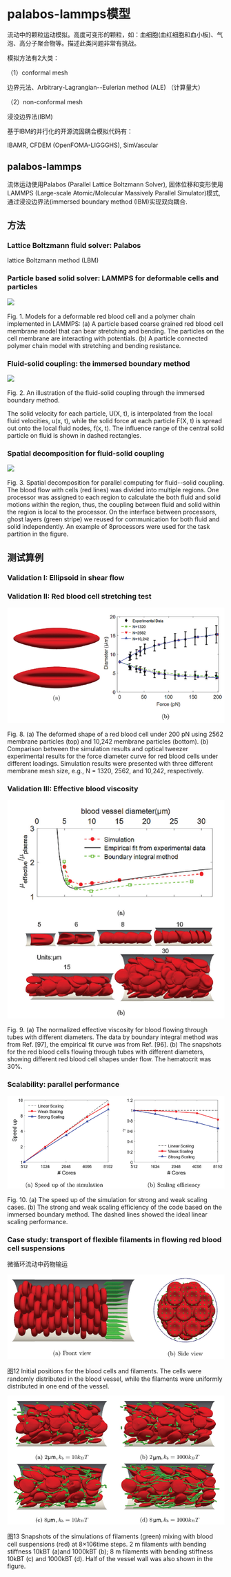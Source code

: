 # palabos-lammps模型
流动中的颗粒运动模拟。高度可变形的颗粒，如：血细胞(血红细胞和血小板)、气泡、高分子聚合物等。描述此类问题非常有挑战。

模拟方法有2大类：

（1）conformal mesh

边界元法、Arbitrary-Lagrangian--Eulerian method (ALE) （计算量大）

（2）non-conformal mesh

浸没边界法(IBM)

基于IBM的并行化的开源流固耦合模拟代码有：

IBAMR, CFDEM (OpenFOMA-LIGGGHS), SimVascular

## palabos-lammps
流体运动使用Palabos (Parallel Lattice Boltzmann Solver),
固体位移和变形使用LAMMPS (Large-scale Atomic/Molecular Massively
Parallel Simulator)模式, 通过浸没边界法(immersed boundary method
(IBM)实现双向耦合.

## 方法
### Lattice Boltzmann fluid solver: Palabos

lattice Boltzmann method (LBM)
### Particle based solid solver: LAMMPS for deformable cells and particles 

![](./media/media/image1.emf)

Fig. 1. Models for a deformable red blood cell and a polymer chain
implemented in LAMMPS: (a) A particle based coarse grained red blood
cell membrane model that can bear stretching and bending. The particles
on the cell membrane are interacting with potentials. (b) A particle
connected polymer chain model with stretching and bending resistance.

### Fluid-solid coupling: the immersed boundary method
![](./media/image2.emf)

Fig. 2. An illustration of the fluid-solid coupling through the immersed
boundary method.

The solid velocity for each particle, U(X, t), is interpolated from the
local fluid velocities, u(x, t), while the solid force at each particle
F(X, t) is spread out onto the local fluid nodes, f(x, t). The influence
range of the central solid particle on fluid is shown in dashed
rectangles.

### Spatial decomposition for fluid-solid coupling
![](./media/image3.emf)

Fig. 3. Spatial decomposition for parallel computing for fluid--solid
coupling. The blood flow with cells (red lines) was divided into
multiple regions. One processor was assigned to each region to calculate
the both fluid and solid motions within the region, thus, the coupling
between fluid and solid within the region is local to the processor. On
the interface between processors, ghost layers (green stripe) we reused
for communication for both fluid and solid independently. An example of
8processors were used for the task partition in the figure.

## 测试算例
### Validation I: Ellipsoid in shear flow

### Validation II: Red blood cell stretching test
![](./media/image4.png)

Fig. 8. (a) The deformed shape of a red blood cell under 200 pN using
2562 membrane particles (top) and 10,242 membrane particles (bottom).
(b) Comparison between the simulation results and optical tweezer
experimental results for the force diameter curve for red blood cells
under different loadings. Simulation results were presented with three
different membrane mesh size, e.g., N = 1320, 2562, and 10,242,
respectively.

### Validation III: Effective blood viscosity
![](./media/image5.png)

Fig. 9. (a) The normalized effective viscosity for blood flowing through
tubes with different diameters. The data by boundary integral method was
from Ref. \[97\], the empirical fit curve was from Ref. \[96\]. (b) The
snapshots for the red blood cells flowing through tubes with different
diameters, showing different red blood cell shapes under flow. The
hematocrit was 30%.

### Scalability: parallel performance
![](./media/image6.png)

Fig. 10. (a) The speed up of the simulation for strong and weak scaling
cases. (b) The strong and weak scaling efficiency of the code based on
the immersed boundary method. The dashed lines showed the ideal linear
scaling performance.

### Case study: transport of flexible filaments in flowing red blood cell suspensions 

微循环流动中药物输运

![](./media/image7.png)

图12 Initial positions for the blood cells and filaments. The cells were
randomly distributed in the blood vessel, while the filaments were
uniformly distributed in one end of the vessel.

![](./media/image8.png)

图13 Snapshots of the simulations of filaments (green) mixing with blood
cell suspensions (red) at 8×106time steps. 2 m filaments with bending
stiffness 10kBT (a)and 1000kBT (b); 8 m filaments with bending stiffness
10kBT (c) and 1000kBT (d). Half of the vessel wall was also shown in the
figure.
